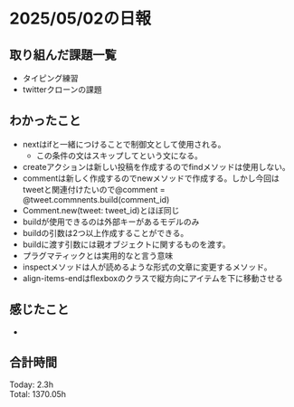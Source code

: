 # 2025/05/02の日報
## 取り組んだ課題一覧
* タイピング練習
* twitterクローンの課題
## わかったこと 
* nextはifと一緒につけることで制御文として使用される。
  *  この条件の文はスキップしてという文になる。
*  createアクションは新しい投稿を作成するのでfindメソッドは使用しない。
  *  commentは新しく作成するのでnewメソッドで作成する。しかし今回はtweetと関連付けたいので@comment = @tweet.commnents.build(comment_id)
  *  Comment.new(tweet: tweet_id)とほぼ同じ
  *  buildが使用できるのは外部キーがあるモデルのみ
  *  buildの引数は2つ以上作成することができる。
* buildに渡す引数には親オブジェクトに関するものを渡す。
* プラグマティックとは実用的なと言う意味
* inspectメソッドは人が読めるような形式の文章に変更するメソッド。
* align-items-endはflexboxのクラスで縦方向にアイテムを下に移動させる
## 感じたこと
* 
##  合計時間 
Today: 2.3h<br>
Total: 1370.05h
